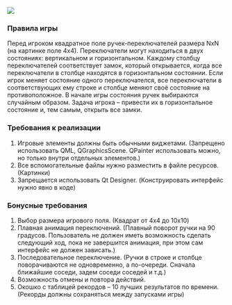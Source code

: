 ![](images/safe.gif)

### Правила игры

Перед игроком квадратное поле ручек-переключателей размера NxN (на картинке поле 4x4). Переключатели могут находиться в двух состояниях: вертикальном и горизонтальном. Каждому столбцу переключателей соответствует замок, который открывается, когда все переключатели в столбце находятся в горизонтальном состоянии. Если игрок меняет состояние одного переключателся, все переключатели в соответствующих ему строке и столбце меняют своё состояние на противоположное. В начале игры состояния ручек выбираются случайным образом. Задача игрока – привести их в горизонтальное состояние и, тем самым, открыть все замки.

### Требования к реализации

1. Игровые элементы должны быть обычными виджетами.
(Запрещено использовать QML, QGraphicsScene. QPainter использовать можно, но только внутри отдельных элементов.)
2. Все вспомогательные файлы нужно разместить в файле ресурсов.
(Картинки)
3. Запрещается использовать Qt Designer.
(Конструировать интерфейс нужно явно в коде)

### Бонусные требования

1. Выбор размера игрового поля.
(Квадрат от 4x4 до 10x10)
2. Плавная анимация переключений.
(Плавный поворот ручки на 90 градусов. Пользователь не должен иметь возможность сделать следующий ход, пока не завершится анимация, при этом сам интерфейс не должен зависать.)
3. Последовательное переключение.
(Ручки в строке и столбце поворачиваются не одновременно, а по-очереди. Сначала ближайшие соседи, задем соседи соседей и т.д.)
4. Возможность отмены и повтора действий.
5. Окошко с таблицей рекордов – 10 лучших результатов по времени.
(Рекорды должны сохраняться между запусками игры)